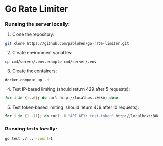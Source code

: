 # Go Rate Limiter

### Running the server locally:

1. Clone the repository:

```zsh
git clone https://github.com/pablohen/go-rate-limiter.git
```

2. Create environment variables:

```zsh
cp cmd/server/.env.example cmd/server/.env
```

3. Create the containers:

```zsh
docker-compose up -d
```

4. Test IP-based limiting (should return 429 after 5 requests):

```zsh
for i in {1..6}; do curl http://localhost:8080; done
```

5. Test token-based limiting (should return 429 after 10 requests):

```zsh
for i in {1..11}; do curl -H "API_KEY: test-token" http://localhost:8080; done
```

### Running tests locally:

```zsh
go test ./... -count=1
```
